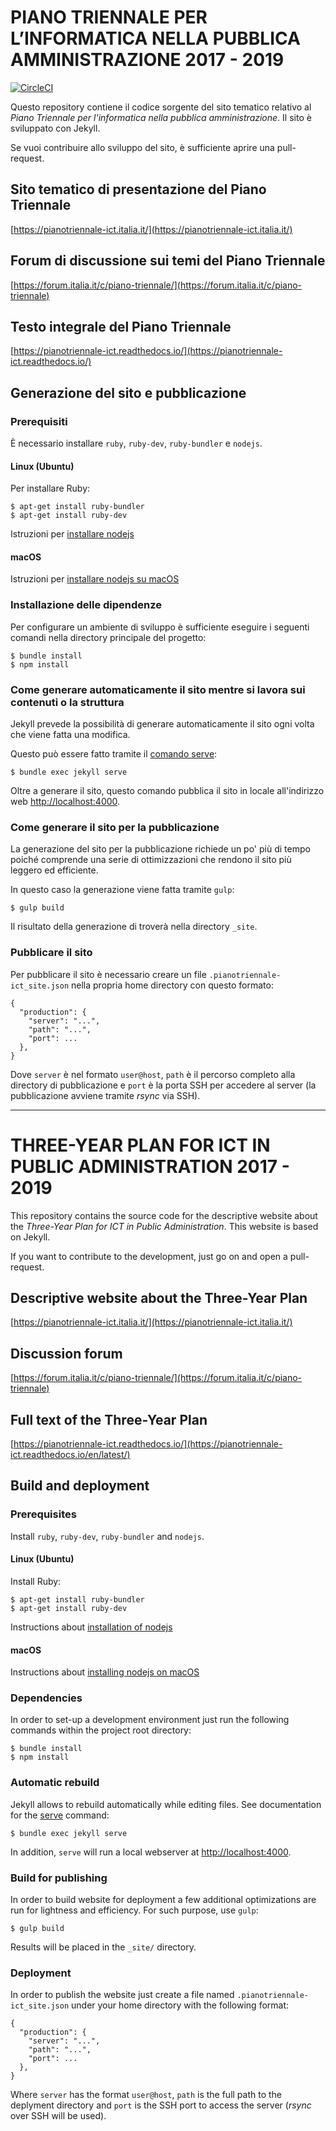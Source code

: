 # PIANO TRIENNALE PER L’INFORMATICA NELLA PUBBLICA AMMINISTRAZIONE 2017 - 2019

[![CircleCI](https://circleci.com/gh/italia/pianotriennale-ict.italia.it.svg?style=svg)](https://circleci.com/gh/italia/pianotriennale-ict.italia.it)

Questo repository contiene il codice sorgente del sito tematico relativo al *Piano Triennale per l'informatica nella pubblica amministrazione*.
Il sito è sviluppato con Jekyll.

Se vuoi contribuire allo sviluppo del sito, è sufficiente aprire una pull-request.

## Sito tematico di presentazione del Piano Triennale
[https://pianotriennale-ict.italia.it/](https://pianotriennale-ict.italia.it/)

## Forum di discussione sui temi del Piano Triennale
[https://forum.italia.it/c/piano-triennale/](https://forum.italia.it/c/piano-triennale)

## Testo integrale del Piano Triennale
[https://pianotriennale-ict.readthedocs.io/](https://pianotriennale-ict.readthedocs.io/)

## Generazione del sito e pubblicazione

### Prerequisiti

È necessario installare `ruby`, `ruby-dev`, `ruby-bundler` e `nodejs`.

#### Linux (Ubuntu)

Per installare Ruby:

    $ apt-get install ruby-bundler
    $ apt-get install ruby-dev

Istruzioni per [installare nodejs](https://nodejs.org/en/download/package-manager/#debian-and-ubuntu-based-linux-distributions)

#### macOS

Istruzioni per [installare nodejs su macOS](https://nodejs.org/en/download/package-manager/#osx)

### Installazione delle dipendenze

Per configurare un ambiente di sviluppo è sufficiente eseguire i seguenti comandi nella directory principale del progetto:

    $ bundle install
    $ npm install

### Come generare automaticamente il sito mentre si lavora sui contenuti o la struttura

Jekyll prevede la possibilità di generare automaticamente il sito ogni volta che viene fatta una modifica.

Questo può essere fatto tramite il [comando serve](https://jekyllrb.com/docs/usage/):

```
$ bundle exec jekyll serve
```

Oltre a generare il sito, questo comando pubblica il sito in locale all'indirizzo web [http://localhost:4000](http://localhost:4000).

### Come generare il sito per la pubblicazione

La generazione del sito per la pubblicazione richiede un po' più di tempo poiché comprende una serie di ottimizzazioni che rendono il sito più leggero ed efficiente.

In questo caso la generazione viene fatta tramite `gulp`:

```
$ gulp build
```

Il risultato della generazione di troverà nella directory `_site`.

### Pubblicare il sito

Per pubblicare il sito è necessario creare un file `.pianotriennale-ict_site.json` nella propria home directory con questo formato:

```
{
  "production": {
    "server": "...",
    "path": "...",
    "port": ...
  },
}
```

Dove `server` è nel formato `user@host`, `path` è il percorso completo alla directory di pubblicazione e `port` è la porta SSH per accedere al server (la pubblicazione avviene tramite _rsync_ via SSH).

***

# THREE-YEAR PLAN FOR ICT IN PUBLIC ADMINISTRATION  2017 - 2019

This repository contains the source code for the descriptive website about the *Three-Year Plan for ICT in Public Administration*.
This website is based on Jekyll.

If you want to contribute to the development, just go on and open a pull-request.

## Descriptive website about the Three-Year Plan
[https://pianotriennale-ict.italia.it/](https://pianotriennale-ict.italia.it/)

## Discussion forum
[https://forum.italia.it/c/piano-triennale/](https://forum.italia.it/c/piano-triennale)

## Full text of the Three-Year Plan
[https://pianotriennale-ict.readthedocs.io/](https://pianotriennale-ict.readthedocs.io/en/latest/)

## Build and deployment

### Prerequisites

Install `ruby`, `ruby-dev`, `ruby-bundler` and `nodejs`.

#### Linux (Ubuntu)

Install Ruby:

    $ apt-get install ruby-bundler
    $ apt-get install ruby-dev

Instructions about [installation of nodejs](https://nodejs.org/en/download/package-manager/#debian-and-ubuntu-based-linux-distributions)

#### macOS

Instructions about [installing nodejs on macOS](https://nodejs.org/en/download/package-manager/#osx)

### Dependencies

In order to set-up a development environment just run the following commands within the project root directory:

    $ bundle install
    $ npm install

### Automatic rebuild

Jekyll allows to rebuild automatically while editing files.
See documentation for the [serve](https://jekyllrb.com/docs/usage/) command:

```
$ bundle exec jekyll serve
```

In addition, `serve` will run a local webserver at [http://localhost:4000](http://localhost:4000).

### Build for publishing

In order to build website for deployment a few additional optimizations are run for lightness and efficiency.
For such purpose, use `gulp`:

```
$ gulp build
```

Results will be placed in the `_site/` directory.

### Deployment

In order to publish the website just create a file named `.pianotriennale-ict_site.json` under your home directory with the following format:

```
{
  "production": {
    "server": "...",
    "path": "...",
    "port": ...
  },
}
```

Where `server` has the format `user@host`, `path` is the full path to the deplyment directory and `port` is the SSH port to access the server (_rsync_ over SSH will be used).
